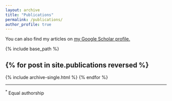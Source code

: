 ```yaml
---
layout: archive
title: "Publications"
permalink: /publications/
author_profile: true
---
```


You can also find my articles on <u><a href="{{author.googlescholar}}">my Google Scholar profile</a>.</u>

{% include base_path %}

{% for post in site.publications reversed %}
  ---
  {% include archive-single.html %}
{% endfor %}

---
<sup>*</sup> Equal authorship
